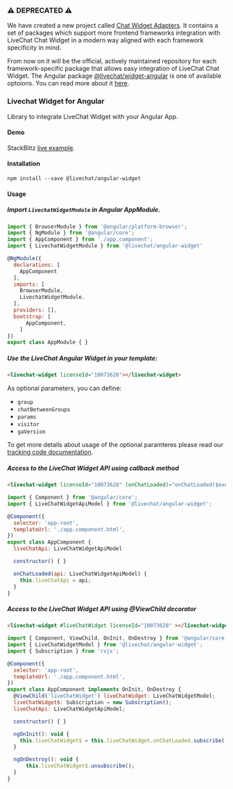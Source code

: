 ### ⚠️ DEPRECATED ⚠️

We have created a new project called [Chat Widget Adapters](https://github.com/livechat/chat-widget-adapters). It contains a set of packages which support more frontend frameworks integration with LiveChat Chat Widget in a modern way aligned with each framework specificity in mind.

From now on it will be the official, actively maintained repository for each framework-specific package that allows easy integration of LiveChat Chat Widget. The Angular package [@livechat/widget-angular](http://npm.im/@livechat/widget-angular) is one of available optoions. You can read more about it [here](https://github.com/livechat/chat-widget-adapters/blob/master/packages/widget-angular/README.md).

### Livechat Widget for Angular

Library to integrate LiveChat Widget with your Angular App.

#### Demo

StackBlitz [live example](https://stackblitz.com/edit/livechat-angular-widget).

#### Installation

`npm install --save @livechat/angular-widget`

#### Usage

##### Import `LivechatWidgetModule` in Angular AppModule.


```javascript
import { BrowserModule } from '@angular/platform-browser';
import { NgModule } from '@angular/core';
import { AppComponent } from './app.component';
import { LivechatWidgetModule } from '@livechat/angular-widget'

@NgModule({
  declarations: [
    AppComponent
  ],
  imports: [
	BrowserModule,
	LivechatWidgetModule,
  ],
  providers: [],
  bootstrap: [
	  AppComponent,
	]
})
export class AppModule { }
```

##### Use the LiveChat Angular Widget in your template:

```html
<livechat-widget licenseId="10073628"></livechat-widget>
```

As optional parameters, you can define:
* `group`
* `chatBetweenGroups`
* `params`
* `visitor`
* `gaVersion`

To get more details about usage of the optional paramteres please read our [tracking code documentation](https://developers.livechatinc.com/docs/extending-ui/extending-chat-widget/javascript-api/#tracking-code).

##### Access to the LiveChat Widget API using callback method


```html
<livechat-widget licenseId="10073628" (onChatLoaded)="onChatLoaded($event)"></livechat-widget>
```

```javascript
import { Component } from '@angular/core';
import { LiveChatWidgetApiModel } from '@livechat/angular-widget';

@Component({
  selector: 'app-root',
  templateUrl: './app.component.html',
})
export class AppComponent {
  liveChatApi: LiveChatWidgetApiModel

  constructor() { }

  onChatLoaded(api: LiveChatWidgetApiModel) {
    this.liveChatApi = api;
  }
}
```

##### Access to the LiveChat Widget API using @ViewChild decorator

```html
<livechat-widget #liveChatWidget licenseId="10073628" ></livechat-widget>
```

```javascript
import { Component, ViewChild, OnInit, OnDestroy } from '@angular/core';
import { LiveChatWidgetModel } from '@livechat/angular-widget';
import { Subscription } from 'rxjs';

@Component({
  selector: 'app-root',
  templateUrl: './app.component.html',
})
export class AppComponent implements OnInit, OnDestroy {
  @ViewChild('liveChatWidget') liveChatWidget: LiveChatWidgetModel;
  liveChatWidget$: Subscription = new Subscription();
  liveChatApi: LiveChatWidgetApiModel;

  constructor() { }

  ngOnInit(): void {
    this.liveChatWidget$ = this.liveChatWidget.onChatLoaded.subscribe((api: LiveChatWidgetApiModel) => this.liveChatApi = api)
  }

  ngOnDestroy(): void {
	  this.liveChatWidget$.unsubscribe();
  }
}
```

